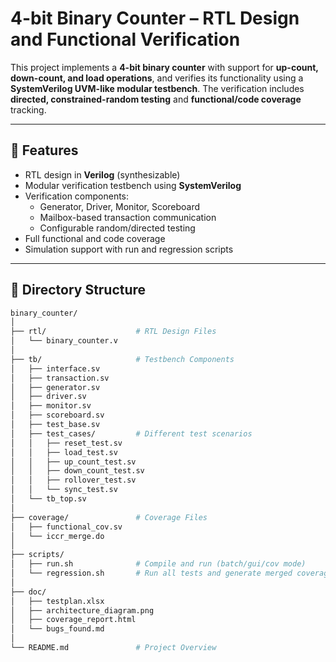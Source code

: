 # 4-bit Binary Counter – RTL Design and Functional Verification

This project implements a **4-bit binary counter** with support for **up-count, down-count, and load operations**, and verifies its functionality using a **SystemVerilog UVM-like modular testbench**. The verification includes **directed, constrained-random testing** and **functional/code coverage** tracking.

---

## 🔧 Features

- RTL design in **Verilog** (synthesizable)
- Modular verification testbench using **SystemVerilog**
- Verification components:
  - Generator, Driver, Monitor, Scoreboard
  - Mailbox-based transaction communication
  - Configurable random/directed testing
- Full functional and code coverage
- Simulation support with run and regression scripts

---

## 📁 Directory Structure

```bash
binary_counter/
│
├── rtl/                    # RTL Design Files
│   └── binary_counter.v
│
├── tb/                     # Testbench Components
│   ├── interface.sv
│   ├── transaction.sv
│   ├── generator.sv
│   ├── driver.sv
│   ├── monitor.sv
│   ├── scoreboard.sv
│   ├── test_base.sv
│   ├── test_cases/         # Different test scenarios
│   │   ├── reset_test.sv
│   │   ├── load_test.sv
│   │   ├── up_count_test.sv
│   │   ├── down_count_test.sv
│   │   ├── rollover_test.sv
│   │   └── sync_test.sv
│   └── tb_top.sv
│
├── coverage/               # Coverage Files
│   ├── functional_cov.sv
│   └── iccr_merge.do
│
├── scripts/
│   ├── run.sh              # Compile and run (batch/gui/cov mode)
│   └── regression.sh       # Run all tests and generate merged coverage
│
├── doc/
│   ├── testplan.xlsx
│   ├── architecture_diagram.png
│   ├── coverage_report.html
│   └── bugs_found.md
│
└── README.md               # Project Overview
